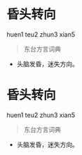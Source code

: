 # 昏头转向
huen1 teu2 zhun3 xian5
> 东台方言词典
- 头脑发昏，迷失方向。

# 昏头转向
huen1 teu2 zhun3 xian5
> 东台方言词典
- 头脑发昏，迷失方向。
